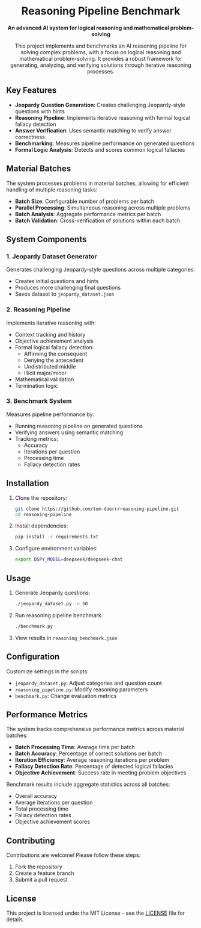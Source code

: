 <h1 align="center">Reasoning Pipeline Benchmark</h1>

<p align="center">
  <strong>An advanced AI system for logical reasoning and mathematical problem-solving</strong>
</p>

<p align="center">
  This project implements and benchmarks an AI reasoning pipeline for solving complex problems, 
  with a focus on logical reasoning and mathematical problem-solving. It provides a robust framework 
  for generating, analyzing, and verifying solutions through iterative reasoning processes.
</p>

## Key Features

- **Jeopardy Question Generation**: Creates challenging Jeopardy-style questions with hints
- **Reasoning Pipeline**: Implements iterative reasoning with formal logical fallacy detection
- **Answer Verification**: Uses semantic matching to verify answer correctness
- **Benchmarking**: Measures pipeline performance on generated questions
- **Formal Logic Analysis**: Detects and scores common logical fallacies

## Material Batches

The system processes problems in material batches, allowing for efficient handling of multiple reasoning tasks:

- **Batch Size**: Configurable number of problems per batch
- **Parallel Processing**: Simultaneous reasoning across multiple problems
- **Batch Analysis**: Aggregate performance metrics per batch
- **Batch Validation**: Cross-verification of solutions within each batch

## System Components

### 1. Jeopardy Dataset Generator
Generates challenging Jeopardy-style questions across multiple categories:
- Creates initial questions and hints
- Produces more challenging final questions
- Saves dataset to `jeopardy_dataset.json`

### 2. Reasoning Pipeline
Implements iterative reasoning with:
- Context tracking and history
- Objective achievement analysis
- Formal logical fallacy detection:
  - Affirming the consequent
  - Denying the antecedent
  - Undistributed middle
  - Illicit major/minor
- Mathematical validation
- Termination logic

### 3. Benchmark System
Measures pipeline performance by:
- Running reasoning pipeline on generated questions
- Verifying answers using semantic matching
- Tracking metrics:
  - Accuracy
  - Iterations per question
  - Processing time
  - Fallacy detection rates

## Installation

1. Clone the repository:
   ```bash
   git clone https://github.com/tom-doerr/reasoning-pipeline.git
   cd reasoning-pipeline
   ```

2. Install dependencies:
   ```bash
   pip install -r requirements.txt
   ```

3. Configure environment variables:
   ```bash
   export DSPY_MODEL=deepseek/deepseek-chat
   ```

## Usage

1. Generate Jeopardy questions:
   ```bash
   ./jeopardy_dataset.py -n 50
   ```

2. Run reasoning pipeline benchmark:
   ```bash
   ./benchmark.py
   ```

3. View results in `reasoning_benchmark.json`

## Configuration

Customize settings in the scripts:
- `jeopardy_dataset.py`: Adjust categories and question count
- `reasoning_pipeline.py`: Modify reasoning parameters
- `benchmark.py`: Change evaluation metrics

## Performance Metrics

The system tracks comprehensive performance metrics across material batches:

- **Batch Processing Time**: Average time per batch
- **Batch Accuracy**: Percentage of correct solutions per batch
- **Iteration Efficiency**: Average reasoning iterations per problem
- **Fallacy Detection Rate**: Percentage of detected logical fallacies
- **Objective Achievement**: Success rate in meeting problem objectives

Benchmark results include aggregate statistics across all batches:
- Overall accuracy
- Average iterations per question
- Total processing time
- Fallacy detection rates
- Objective achievement scores

## Contributing

Contributions are welcome! Please follow these steps:
1. Fork the repository
2. Create a feature branch
3. Submit a pull request

## License

This project is licensed under the MIT License - see the [LICENSE](LICENSE) file for details.
